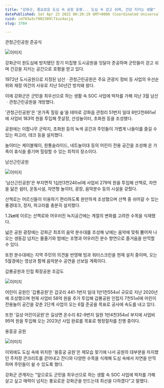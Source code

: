 ```yaml
---
title: "강화군, 풍요로운 도심 속 공원 호평... 도심 속 걷고 쉬며, 건강 지키는 생활"
datePublished: Sat Apr 23 2022 00:20:19 GMT+0000 (Coordinated Universal Time)
cuid: cm703w3cf002309l71uz4acjq
slug: 3784

---
```



관청근린공원 준공식

![이미지](https://cdn.hashnode.com/res/hashnode/image/upload/v1739255610140/5eed2539-7ebf-4072-92f7-66a21f83b17f.jpeg)

강화군이 원도심에 방치됐던 장기 미집행 도시공원을 잇달아 준공하며 군민들이 걷고 쉬며 건강을 지키는 공간으로 호평을 받고 있다.

1972년 도시공원으로 지정된 남산ㆍ관청근린공원은 주요 관광지 정비 등 사업의 우선순위와 재정 여건의 사유로 지난 50년간 방치돼 왔다.

이에 강화군은 군민을 최우선으로 하는 생활 속 SOC 사업에 박차를 가해 지난 3월 남산ㆍ관청근린공원을 개방했다.

'관청근린공원'은 '온가족 힐링 숲'을 테마로 강화읍 관청리 51번지 일대 8만2천661㎡에 사업비 183억 원을 투입해 풋살장, 산성놀이터, 초화원 등을 조성했다.

공원에는 이팝나무 군락지, 초화원 등의 녹색 공간과 주민들이 가볍게 나들이를 즐길 수 있는 파고라, 데크 등을 설치했다.

놀이터는 케이블웨이, 원통슬라이드, 네트놀이대 등의 어린이 전용 공간을 조성해 온 가족이 휴식을 즐기며 힐링할 수 있는 최적의 장소이다.

남산근린공원

![이미지](https://cdn.hashnode.com/res/hashnode/image/upload/v1739255613086/0aceda12-a9dc-4f37-8138-c798c9d3d7b1.jpeg)

'남산근린공원'은 부지면적 1십만3천240㎡에 사업비 279억 원을 투입해 산책로, 자연을 닮은 쉼터, 운동시설, 자연형 놀이터, 광장, 음악분수 등의 시설을 갖췄다.

산책로는 어르신들이 이용하기 편리하도록 완만하게 조성했으며 산책 중 쉬어갈 수 있는 풍경데크, 정자, 파고라를 충분히 설치했다.

1.2㎞에 이르는 산책로와 어우러진 녹지공간에는 계절의 변화를 고려한 수목을 식재했다.

넓은 공원 광장에는 강화군 최초의 음악 분수대를 조성해 낮에는 음악에 맞춰 뿜어져 나오는 생동감 넘치는 물줄기와 밤에는 조명과 어우러진 분수 향연으로 즐거움을 만끽할 수 있다.

또한 분수대에는 지역 주민의 의견을 반영해 빔과 워터스크린을 현재 설치 중이며, 오는 5월경에는 영상과 함께 음악분수 공연을 선보일 계획이다.

갑룡공원과 인접 확장공원 조감도

![이미지](https://blog.kakaocdn.net/dn/bLnqCB/btrAbGtl0Nx/qM1hhmZhoqUsmTY9IxHbK0/img.jpg)

어린이 공원인 '갑룡공원'은 갑곳리 441-1번지 일대 1만1천554㎡ 규모로 지난 2020년에 조성했으며 현재 사업비 58억 원을 추가 투입해 갑룡공원 인접지 7천51㎡에 어린이 전용놀이 공간을 갖춘 2단계 사업이 오는 6월 준공을 목표로 공사에 속도를 내고 있다.

또한 '길상 어린이공원'은 길상면 온수리 82-9번지 일원 1만4천354㎡ 부지에 사업비 95억 원을 투입해 오는 2023년 사업 완료를 목표로 행정절차를 진행 중이다.

용흥궁 공원

![이미지](https://cdn.hashnode.com/res/hashnode/image/upload/v1739255620222/21f046eb-7330-4392-94fc-8f3c37731510.jpeg)

이외에도 도심 속에 위치한 '용흥궁 공원'은 제모습 찾기에 나서 공원의 대부분을 차지했던 주차장 콘크리트를 걷어내고 잔디와 다양한 수목을 식재해 도심 속에서 자연을 만끽하며 주민들이 쉴 수 있도록 했다.

강화군 관계자는 "앞으로도 군민을 최우선으로 하는 생활 속 SOC 사업에 박차를 가해 살고 싶고 매력이 넘치는 풍요로운 강화군을 만드는데 최선을 다하겠다"고 말했다.